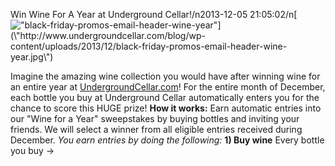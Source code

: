 Win Wine For A Year at Underground Cellar!/n2013-12-05 21:05:02/n[![\"black-friday-promos-email-header-wine-year\"](\"http://www.undergroundcellar.com/blog/wp-content/uploads/2013/12/black-friday-promos-email-header-wine-year.jpg\")](\"http://www.undergroundcellar.com/blog/wp-content/uploads/2013/12/black-friday-promos-email-header-wine-year.jpg\")

 Imagine the amazing wine collection you would have after winning wine for an entire year at [UndergroundCellar.com](\"http://www.undergroundcellar.com\")! For the entire month of December, each bottle you buy at Underground Cellar automatically enters you for the chance to score this HUGE prize! **How it works:** Earn automatic entries into our \"Wine for a Year\" sweepstakes by buying bottles and inviting your friends. We will select a winner from all eligible entries received during December. *You earn entries by doing the following:* **1) Buy wine** Every bottle you buy -> 